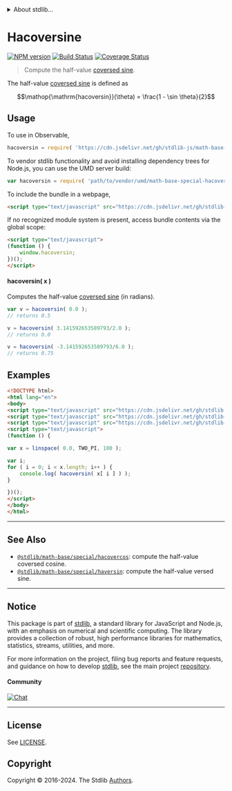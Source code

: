 <!--

@license Apache-2.0

Copyright (c) 2018 The Stdlib Authors.

Licensed under the Apache License, Version 2.0 (the "License");
you may not use this file except in compliance with the License.
You may obtain a copy of the License at

   http://www.apache.org/licenses/LICENSE-2.0

Unless required by applicable law or agreed to in writing, software
distributed under the License is distributed on an "AS IS" BASIS,
WITHOUT WARRANTIES OR CONDITIONS OF ANY KIND, either express or implied.
See the License for the specific language governing permissions and
limitations under the License.

-->


<details>
  <summary>
    About stdlib...
  </summary>
  <p>We believe in a future in which the web is a preferred environment for numerical computation. To help realize this future, we've built stdlib. stdlib is a standard library, with an emphasis on numerical and scientific computation, written in JavaScript (and C) for execution in browsers and in Node.js.</p>
  <p>The library is fully decomposable, being architected in such a way that you can swap out and mix and match APIs and functionality to cater to your exact preferences and use cases.</p>
  <p>When you use stdlib, you can be absolutely certain that you are using the most thorough, rigorous, well-written, studied, documented, tested, measured, and high-quality code out there.</p>
  <p>To join us in bringing numerical computing to the web, get started by checking us out on <a href="https://github.com/stdlib-js/stdlib">GitHub</a>, and please consider <a href="https://opencollective.com/stdlib">financially supporting stdlib</a>. We greatly appreciate your continued support!</p>
</details>

# Hacoversine

[![NPM version][npm-image]][npm-url] [![Build Status][test-image]][test-url] [![Coverage Status][coverage-image]][coverage-url] <!-- [![dependencies][dependencies-image]][dependencies-url] -->

> Compute the half-value [coversed sine][coversed-sine].

<section class="intro">

The half-value [coversed sine][coversed-sine] is defined as

<!-- <equation class="equation" label="eq:hacoversine" align="center" raw="\operatorname{hacoversin}(\theta) = \frac{1 - \sin \theta}{2}" alt="Half-value coversed sine."> -->

```math
\mathop{\mathrm{hacoversin}}(\theta) = \frac{1 - \sin \theta}{2}
```

<!-- <div class="equation" align="center" data-raw-text="\operatorname{hacoversin}(\theta) = \frac{1 - \sin \theta}{2}" data-equation="eq:hacoversine">
    <img src="https://cdn.jsdelivr.net/gh/stdlib-js/stdlib@bb29798906e119fcb2af99e94b60407a270c9b32/lib/node_modules/@stdlib/math/base/special/hacoversin/docs/img/equation_hacoversine.svg" alt="Half-value coversed sine.">
    <br>
</div> -->

<!-- </equation> -->

</section>

<!-- /.intro -->



<section class="usage">

## Usage

To use in Observable,

```javascript
hacoversin = require( 'https://cdn.jsdelivr.net/gh/stdlib-js/math-base-special-hacoversin@umd/browser.js' )
```

To vendor stdlib functionality and avoid installing dependency trees for Node.js, you can use the UMD server build:

```javascript
var hacoversin = require( 'path/to/vendor/umd/math-base-special-hacoversin/index.js' )
```

To include the bundle in a webpage,

```html
<script type="text/javascript" src="https://cdn.jsdelivr.net/gh/stdlib-js/math-base-special-hacoversin@umd/browser.js"></script>
```

If no recognized module system is present, access bundle contents via the global scope:

```html
<script type="text/javascript">
(function () {
    window.hacoversin;
})();
</script>
```

#### hacoversin( x )

Computes the half-value [coversed sine][coversed-sine] (in radians).

```javascript
var v = hacoversin( 0.0 );
// returns 0.5

v = hacoversin( 3.141592653589793/2.0 );
// returns 0.0

v = hacoversin( -3.141592653589793/6.0 );
// returns 0.75
```

</section>

<!-- /.usage -->

<section class="examples">

## Examples

<!-- eslint no-undef: "error" -->

```html
<!DOCTYPE html>
<html lang="en">
<body>
<script type="text/javascript" src="https://cdn.jsdelivr.net/gh/stdlib-js/array-base-linspace@umd/browser.js"></script>
<script type="text/javascript" src="https://cdn.jsdelivr.net/gh/stdlib-js/constants-float64-two-pi@umd/browser.js"></script>
<script type="text/javascript" src="https://cdn.jsdelivr.net/gh/stdlib-js/math-base-special-hacoversin@umd/browser.js"></script>
<script type="text/javascript">
(function () {

var x = linspace( 0.0, TWO_PI, 100 );

var i;
for ( i = 0; i < x.length; i++ ) {
    console.log( hacoversin( x[ i ] ) );
}

})();
</script>
</body>
</html>
```

</section>

<!-- /.examples -->

<!-- Section for related `stdlib` packages. Do not manually edit this section, as it is automatically populated. -->

<section class="related">

* * *

## See Also

-   <span class="package-name">[`@stdlib/math-base/special/hacovercos`][@stdlib/math/base/special/hacovercos]</span><span class="delimiter">: </span><span class="description">compute the half-value coversed cosine.</span>
-   <span class="package-name">[`@stdlib/math-base/special/haversin`][@stdlib/math/base/special/haversin]</span><span class="delimiter">: </span><span class="description">compute the half-value versed sine.</span>

</section>

<!-- /.related -->

<!-- Section for all links. Make sure to keep an empty line after the `section` element and another before the `/section` close. -->


<section class="main-repo" >

* * *

## Notice

This package is part of [stdlib][stdlib], a standard library for JavaScript and Node.js, with an emphasis on numerical and scientific computing. The library provides a collection of robust, high performance libraries for mathematics, statistics, streams, utilities, and more.

For more information on the project, filing bug reports and feature requests, and guidance on how to develop [stdlib][stdlib], see the main project [repository][stdlib].

#### Community

[![Chat][chat-image]][chat-url]

---

## License

See [LICENSE][stdlib-license].


## Copyright

Copyright &copy; 2016-2024. The Stdlib [Authors][stdlib-authors].

</section>

<!-- /.stdlib -->

<!-- Section for all links. Make sure to keep an empty line after the `section` element and another before the `/section` close. -->

<section class="links">

[npm-image]: http://img.shields.io/npm/v/@stdlib/math-base-special-hacoversin.svg
[npm-url]: https://npmjs.org/package/@stdlib/math-base-special-hacoversin

[test-image]: https://github.com/stdlib-js/math-base-special-hacoversin/actions/workflows/test.yml/badge.svg?branch=main
[test-url]: https://github.com/stdlib-js/math-base-special-hacoversin/actions/workflows/test.yml?query=branch:main

[coverage-image]: https://img.shields.io/codecov/c/github/stdlib-js/math-base-special-hacoversin/main.svg
[coverage-url]: https://codecov.io/github/stdlib-js/math-base-special-hacoversin?branch=main

<!--

[dependencies-image]: https://img.shields.io/david/stdlib-js/math-base-special-hacoversin.svg
[dependencies-url]: https://david-dm.org/stdlib-js/math-base-special-hacoversin/main

-->

[chat-image]: https://img.shields.io/gitter/room/stdlib-js/stdlib.svg
[chat-url]: https://app.gitter.im/#/room/#stdlib-js_stdlib:gitter.im

[stdlib]: https://github.com/stdlib-js/stdlib

[stdlib-authors]: https://github.com/stdlib-js/stdlib/graphs/contributors

[umd]: https://github.com/umdjs/umd
[es-module]: https://developer.mozilla.org/en-US/docs/Web/JavaScript/Guide/Modules

[deno-url]: https://github.com/stdlib-js/math-base-special-hacoversin/tree/deno
[deno-readme]: https://github.com/stdlib-js/math-base-special-hacoversin/blob/deno/README.md
[umd-url]: https://github.com/stdlib-js/math-base-special-hacoversin/tree/umd
[umd-readme]: https://github.com/stdlib-js/math-base-special-hacoversin/blob/umd/README.md
[esm-url]: https://github.com/stdlib-js/math-base-special-hacoversin/tree/esm
[esm-readme]: https://github.com/stdlib-js/math-base-special-hacoversin/blob/esm/README.md
[branches-url]: https://github.com/stdlib-js/math-base-special-hacoversin/blob/main/branches.md

[stdlib-license]: https://raw.githubusercontent.com/stdlib-js/math-base-special-hacoversin/main/LICENSE

[coversed-sine]: https://en.wikipedia.org/wiki/Versine

<!-- <related-links> -->

[@stdlib/math/base/special/hacovercos]: https://github.com/stdlib-js/math-base-special-hacovercos/tree/umd

[@stdlib/math/base/special/haversin]: https://github.com/stdlib-js/math-base-special-haversin/tree/umd

<!-- </related-links> -->

</section>

<!-- /.links -->

